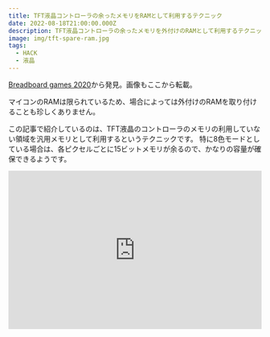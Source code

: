 ```yaml
---
title: TFT液晶コントローラの余ったメモリをRAMとして利用するテクニック
date: 2022-08-18T21:00:00.000Z
description: TFT液晶コントローラの余ったメモリを外付けのRAMとして利用するテクニックを紹介します。
image: img/tft-spare-ram.jpg
tags:
  - HACK
  - 液晶
---
```

[Breadboard games 2020](https://ioprog.com/2020/05/19/breadboard-games-2020/)から発見。画像もここから転載。

マイコンのRAMは限られているため、場合によっては外付けのRAMを取り付けることも珍しくありません。

この記事で紹介しているのは、TFT液晶のコントローラのメモリの利用していない領域を汎用メモリとして利用するというテクニックです。
特に8色モードとしている場合は、各ピクセルごとに15ビットメモリが余るので、かなりの容量が確保できるようです。

<iframe width="100%" height="315" src="https://www.youtube.com/embed/XIE2ECZmJnc" title="YouTube video player" frameborder="0" allow="accelerometer; autoplay; clipboard-write; encrypted-media; gyroscope; picture-in-picture" allowfullscreen></iframe>
